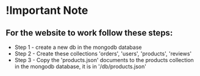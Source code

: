 # !Important Note

## For the website to work follow these steps:

- Step 1 - create a new db in the mongodb database
- Step 2 - Create these collections 'orders', 'users', 'products', 'reviews'
- Step 3 - Copy the 'products.json' documents to the products collection in the mongodb database, it is in '/db/products.json'
